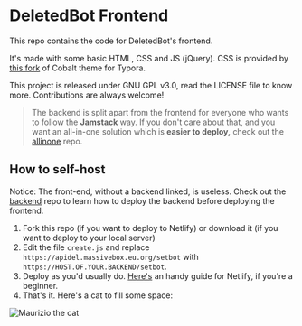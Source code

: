 # DeletedBot Frontend

This repo contains the code for DeletedBot's frontend.

It's made with some basic HTML, CSS and JS (jQuery).
CSS is provided by [this fork](https://github.com/lianella-gg/typora-cobalt-theme) of Cobalt theme for Typora.

This project is released under GNU GPL v3.0, read the LICENSE file to know more. Contributions are always welcome!

> The backend is split apart from the frontend for everyone who wants to follow the **Jamstack** way.
> If you don't care about that, and you want an all-in-one solution which is **easier to deploy,** check out the [allinone](https://github.com/deleted-bot/allinone) repo.



## How to self-host

Notice: The front-end, without a backend linked, is useless. Check out the [backend](https://github.com/deleted-bot/backend) repo to learn how to deploy the backend before deploying the frontend.

1. Fork this repo (if you want to deploy to Netlify) or download it (if you want to deploy to your local server)
2. Edit the file `create.js` and replace `https://apidel.massivebox.eu.org/setbot` with `https://HOST.OF.YOUR.BACKEND/setbot`.
4. Deploy as you'd usually do. [Here's](https://www.netlify.com/blog/2016/09/29/a-step-by-step-guide-deploying-on-netlify/) an handy guide for Netlify, if you're a beginner.
5. That's it. Here's a cat to fill some space:

![Maurizio the cat](https://i.imgur.com/58ZHjlC.gif)